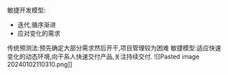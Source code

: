 敏捷开发模型:
- 迭代,循序渐进
- 应对变化的需求

传统预测法:预先确定大部分需求然后开干,项目管理较为困难
敏捷模型:适应快速变化的动态环境,向干系人快速交付产品,关注持续交付.
![[Pasted image 20240102110310.png]]
